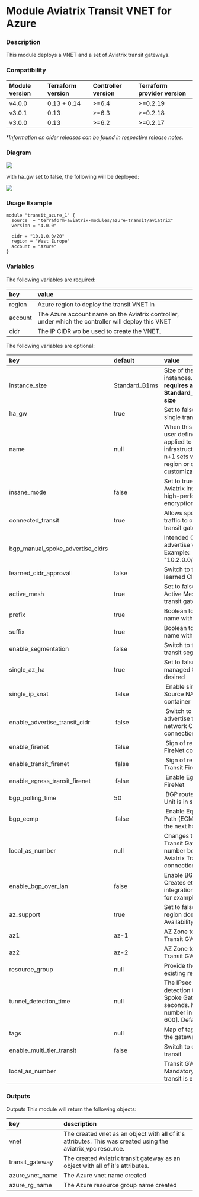# Module Aviatrix Transit VNET for Azure

### Description
This module deploys a VNET and a set of Aviatrix transit gateways.

### Compatibility
Module version | Terraform version | Controller version | Terraform provider version
:--- | :--- | :--- | :---
v4.0.0 | 0.13 + 0.14 | >=6.4 | >=0.2.19
v3.0.1 | 0.13 | >=6.3 | >=0.2.18
v3.0.0 | 0.13 | >=6.2 | >=0.2.17

**_Information on older releases can be found in respective release notes._*

### Diagram
<img src="https://github.com/terraform-aviatrix-modules/terraform-aviatrix-azure-transit/blob/master/img/module-aviatrix-transit-vpc-for-azure-ha.png?raw=true">

with ha_gw set to false, the following will be deployed:

<img src="https://github.com/terraform-aviatrix-modules/terraform-aviatrix-azure-transit/blob/master/img/module-aviatrix-transit-vpc-for-azure.png?raw=true">

### Usage Example
```
module "transit_azure_1" {
  source  = "terraform-aviatrix-modules/azure-transit/aviatrix"
  version = "4.0.0"
  
  cidr = "10.1.0.0/20"
  region = "West Europe"
  account = "Azure"
}
```

### Variables
The following variables are required:

key | value
:--- | :---
region | Azure region to deploy the transit VNET in
account | The Azure account name on the Aviatrix controller, under which the controller will deploy this VNET
cidr | The IP CIDR wo be used to create the VNET.

The following variables are optional:

key | default | value
:---|:---|:---
instance_size | Standard_B1ms | 	Size of the transit gateway instances. **Insane mode requires a minimum Standard_D3_v2 instance size**
ha_gw | true | Set to false to deploy a single transit GW
name | null | When this string is set, user defined name is applied to all infrastructure supporting n+1 sets within a same region or other customization
insane_mode | false | Set to true to enable Aviatrix insane mode high-performance encryption
connected_transit | true | Allows spokes to run traffic to other spokes via transit gateway
bgp_manual_spoke_advertise_cidrs | | Intended CIDR list to advertise via BGP. Example: "10.2.0.0/16,10.4.0.0/16" 
learned_cidr_approval | false | Switch to true to enable learned CIDR approval
active_mesh | true | Set to false to disable Active Mesh mode for the transit gateway
prefix | true | Boolean to enable prefix name with avx-
suffix | true | Boolean to enable suffix name with -transit
enable_segmentation | false | Switch to true to enable transit segmentation
single_az_ha | true | Set to false if Controller managed Gateway HA is desired
single_ip_snat | false | Enable single_ip mode Source NAT for this container
enable_advertise_transit_cidr  | false | Switch to enable/disable advertise transit VPC network CIDR for a VGW connection
enable_firenet  | false | Sign of readiness for FireNet connection
enable_transit_firenet  | false | Sign of readiness for Transit FireNet connection
enable_egress_transit_firenet  | false | Enable Egress Transit FireNet
bgp_polling_time  | 50 | BGP route polling time. Unit is in seconds
bgp_ecmp | false | Enable Equal Cost Multi Path (ECMP) routing for the next hop
local_as_number	| null |Changes the Aviatrix Transit Gateway ASN number before you setup Aviatrix Transit Gateway connection configurations.
enable_bgp_over_lan |	false |	Enable BGp over LAN. Creates eth4 for integration with SDWAN for example
az_support | true | Set to false if the Azure region does not support Availability Zones.
az1 | az-1 | AZ Zone to be used for Transit GW
az2 | az-2 | AZ Zone to be used for HA Transit GW
resource_group | null | Provide the name of an existing resource group.
tunnel_detection_time | null | The IPsec tunnel down detection time for the Spoke Gateway in seconds. Must be a number in the range [20-600]. Default is 60.
tags | null | Map of tags to assign to the gateway.
enable_multi_tier_transit |	false |	Switch to enable multi tier transit
local_as_number | | Transit GW AS Number. Mandatory when multi tier transit is enabled.


### Outputs
Outputs
This module will return the following objects:

key | description
:--- | :---
vnet | The created vnet as an object with all of it's attributes. This was created using the aviatrix_vpc resource.
transit_gateway | The created Aviatrix transit gateway as an object with all of it's attributes.
azure_vnet_name | The Azure vnet name created
azure_rg_name | The Azure resource group name created
